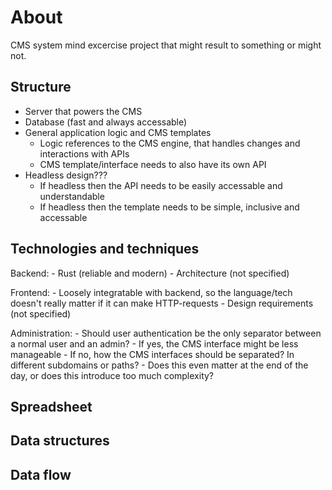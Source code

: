 # About

CMS system mind excercise project that might result to something or might not.

## Structure

- Server that powers the CMS
- Database (fast and always accessable)
- General application logic and CMS templates
	- Logic references to the CMS engine, that handles changes and interactions with APIs
	- CMS template/interface needs to also have its own API
- Headless design???
  - If headless then the API needs to be easily accessable and understandable
  - If headless then the template needs to be simple, inclusive and accessable

## Technologies and techniques

Backend:
	- Rust (reliable and modern)
	- Architecture (not specified)

Frontend:
	- Loosely integratable with backend, so the language/tech doesn't really matter if it can make HTTP-requests
	- Design requirements (not specified)

Administration:
	- Should user authentication be the only separator between a normal user and an admin?
		- If yes, the CMS interface might be less manageable
		- If no, how the CMS interfaces should be separated? In different subdomains or paths?
			- Does this even matter at the end of the day, or does this introduce too much complexity?

## Spreadsheet

## Data structures

## Data flow
